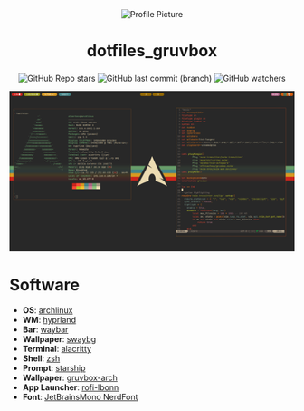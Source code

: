 <div align="center">
<img alt="Profile Picture" src="https://github.com/alberteex/dots/blob/1881ef387c1916481e6c9c3ccb53709c70ce075a/assets/pfp_rounded.png" width="225" height="225"/>
</div>

<div align="center">
    <h1>dotfiles_gruvbox</h1>
    <h3></h3>
</div>

<div align="center">

![GitHub Repo stars](https://img.shields.io/github/stars/alberteex/dots_gruvbox?style=for-the-badge&labelColor=%23282828&color=%23d79921)
![GitHub last commit (branch)](https://img.shields.io/github/last-commit/alberteex/dots_gruvbox/main?style=for-the-badge&labelColor=%2398971a&color=%23282828)
![GitHub watchers](https://img.shields.io/github/watchers/alberteex/dots_gruvbox?style=for-the-badge&labelColor=%23cc241d&color=%23282828)
</a>

</div>

![1](https://github.com/alberteex/dots_gruvbox/blob/60db80100a5cf2f518c8a17c3fc5a1d030b4ac3e/assets/1.png)

# Software

- **OS**: [archlinux](https://archlinux.org/)
- **WM**: [hyprland](https://hyprland.org/)
- **Bar**: [waybar](https://github.com/Alexays/Waybar)
- **Wallpaper**: [swaybg](https://github.com/swaywm/swaybg)
- **Terminal**: [alacritty](https://github.com/alacritty/alacritty)
- **Shell**: [zsh](https://www.zsh.org/)
- **Prompt**: [starship](https://starship.rs/)
- **Wallpaper**: [gruvbox-arch](https://wallpapercave.com/w/wp11058332)
- **App Launcher**: [rofi-lbonn](https://github.com/lbonn/rofi)
- **Font**: [JetBrainsMono NerdFont](https://www.nerdfonts.com/)
